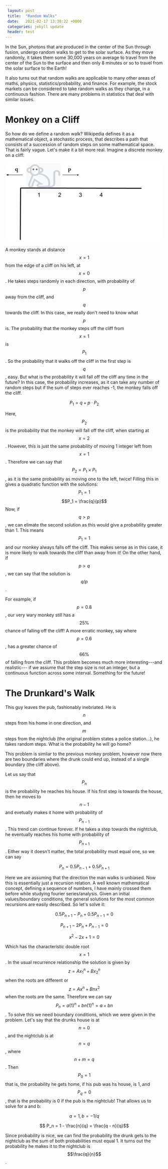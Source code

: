 ```yaml
---
 layout: post
 title:  "Random Walks"
 date:   2021-02-17 13:38:22 +0000
 categories: jekyll update
 header: test
---
```


In the Sun, photons that are produced in the center of the Sun through fusion, undergo random walks to get to the solar surface. As they move randomly, it takes them some 30,000 years on average to travel from the center of the Sun to the surface and then only 8 minutes or so to travel from the solar surface to the Earth!

It also turns out that random walks are applicable to many other areas of maths, physics, statistics/probability, and finance. For example, the stock markets can be considered to take random walks as they change, in a continuous fashion. There are many problems in statistics that deal with similar issues.

# **Monkey on a Cliff**
So how do we define a random walk? Wikipedia defines it as a mathematical object, a stochastic process, that describes a path that consists of a succession of random steps on some mathematical space. That is fairly vague. Let's make it a bit more real. Imagine a discrete monkey on a cliff:

![Monkey image](/assets/img/content/rwalks/monkey.png "Monkey on a cliff!")

A monkey stands at distance $$x = 1$$ from the edge of a cliff on his left, at $$x = 0$$. He takes steps randomly in each direction, with probability of $$p$$ away from the cliff, and $$q$$ towards the cliff. In this case, we really don't need to know what $$p$$ is. The probability that the monkey steps off the cliff from $$x = 1$$ is $$P_1$$. So the probability that it walks off the cliff in the first step is $$q$$, easy. But what is the probability it will fall off the cliff any time in the future? In this case, the probability increases, as it can take any number of random steps but if the sum of steps ever reaches -1, the monkey falls off the cliff.

$$P_1 = q + p \cdot P_2$$

Here, $$P_2$$ is the probability that the monkey will fall off the cliff, when starting at $$x = 2$$. However, this is just the same probability of moving 1 integer left from $$x = 1$$. Therefore we can say that $$P_2 = P_1 \times P_1$$, as it is the same probability as moving one to the left, twice! Filling this in gives a quadratic function with the solutions: $$P_1 = 1$$ $$P_1 = \frac{q}{p}$$ Now, if $$q>p$$, we can elimate the second solution as this would give a probability greater than 1. This means $$P_1 = 1$$ and our monkey always falls off the cliff. This makes sense as in this case, it is more likely to walk towards the cliff than away from it! On the other hand, if $$p>q$$, we can say that the solution is $$q/p$$.

For example, if $$p=0.8$$, our very wary monkey still has a $$25\%$$ chance of falling off the cliff! A more erratic monkey, say where $$p=0.6$$, has a greater chance of $$66\%$$ of falling from the cliff. This problem becomes much more interesting---and realistic--- if we assume that the step size is not an integer, but a continuous function across some interval. Something for the future!

# The Drunkard's Walk
This guy leaves the pub, fashionably inebriated. He is $$n$$ steps from his home in one direction, and $$m$$ steps from the nightclub (the original problem states a police station...), he takes random steps. What is the probability he will go home?

This problem is similar to the previous monkey problem, however now there are two boundaries where the drunk could end up, instead of a single boundary (the cliff above).             

Let us say that $$P_n$$ is the probability he reaches his house. If his first step is towards the house, then he moves to $$n-1$$ and evetually makes it home with probability of $$P_{n-1}$$. This trend can continue forever. If he takes a step towards the nightclub, he eventually reaches his home with probability of $$P_{n+1}$$. Either way it doesn't matter, the total probability must equal one, so we can say

$$ P_{n} = 0.5 P_{n-1} + 0.5 P_{n+1} $$

Here we are assuming that the direction the man walks is unbiased. Now this is essentially just a recursion relation. A well known mathematical concept, defining a sequence of numbers, I have mainly crossed them before while studying fourier series/analysis. Given an initial values/boundary conditions, the general solutions for the most common recursions are easily described. So let's solve it:
            
$$0.5 P_{n+1} - P_{n} + 0.5 P_{n-1} = 0 $$

$$ P_{n+1} - 2 P_{n} + P_{n-1} = 0$$

$$ x^2 - 2x +1 = 0$$

Which has the characteristic double root $$x=1$$. In the usual recurrence relationship the solution is given by $$z = Ax_1^n + Bx_2^n$$ when the roots are different or $$ z = Ax^n + Bnx^2$$ when the roots are the same. Therefore we can say $$P_n = a(1)^n + bn(1)^n = a + bn$$. To solve this we need boundary conditions, which we were given in the problem. Let's say that the drunks house is at $$n=0$$, and the nightclub is at $$n=q$$, where $$n+m=q$$. Then $$P_0 = 1$$ that is, the probability he gets home, if his pub was hs house, is 1, and $$P_q = 0$$, that is the probability is 0 if the pub is the nightclub! That allows us to solve for a and b:

$$a = 1, b = -1/q$$

$$ P_n = 1 - \frac{n}{q} = \frac{q - n}{q}$$

Since probability is nice, we can find the probability the drunk gets to the nightclub as the sum of both probabilities must equal 1. It turns out the probability he makes it to the nightclub is $$\frac{q}{n}$$.
